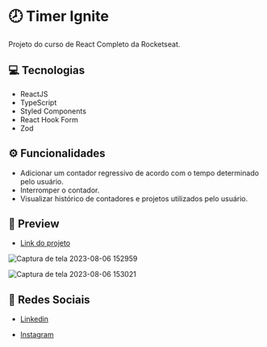 # 🕗 Timer Ignite
Projeto do curso de React Completo da Rocketseat.


## 💻 Tecnologias
- ReactJS
- TypeScript
- Styled Components
- React Hook Form
- Zod
  

## ⚙️ Funcionalidades
- Adicionar um contador regressivo de acordo com o tempo determinado pelo usuário.
- Interromper o contador.
- Visualizar histórico de contadores e projetos utilizados pelo usuário.


## 🎨 Preview

- <a href="https://timer-ignite-matheusfelipetp.vercel.app/">Link do projeto</a>

![Captura de tela 2023-08-06 152959](https://github.com/matheusfelipetp/timer-ignite/assets/102761014/0e90747a-60f9-4c5b-a047-1f967471d7db)

![Captura de tela 2023-08-06 153021](https://github.com/matheusfelipetp/timer-ignite/assets/102761014/3977d77e-fd95-44e0-84b3-8ed4e63a94f2)


## 📱 Redes Sociais
- [Linkedin](https://www.linkedin.com/in/matheusfelipetp/)

- [Instagram](https://www.instagram.com/matheusfelipetp/)
